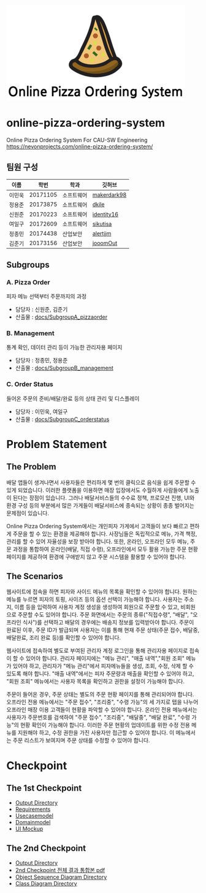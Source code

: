 ![Logo](./images/logo.png)

# online-pizza-ordering-system

Online Pizza Ordering System For CAU-SW Engineering
https://nevonprojects.com/online-pizza-ordering-system/

## 팀원 구성

| 이름   | 학번     | 학과       | 깃허브                                        |
| ------ | -------- | ---------- | --------------------------------------------- |
| 이민욱 | 20171105 | 소프트웨어 | [makerdark98](https://github.com/makerdark98) |
| 정용준 | 20173875 | 소프트웨어 | [dkile](https://github.com/dkile)             |
| 신원준 | 20170223 | 소프트웨어 | [identity16](https://github.com/identity16)   |
| 여일구 | 20172609 | 소프트웨어 | [sikutisa](https://github.com/sikutisa)       |
| 정종민 | 20174438 | 산업보안   | [alertjjm](https://github.com/alertjjm)       |
| 김준기 | 20173156 | 산업보안   | [jooomOut](https://github.com/jooomOut)       |

## Subgroups

### A. Pizza Order
피자 메뉴 선택부터 주문까지의 과정

- 담당자 : 신원준, 김준기
- 산출물 : [docs/SubgroupA_pizzaorder](https://github.com/cau-sw-engineering-2021/online-pizza-ordering-system/tree/master/docs/SubgroupA_pizzaorder)

### B. Management
통계 확인, 데이터 관리 등이 가능한 관리자용 페이지

- 담당자 : 정종민, 정용준
- 산출물 : [docs/SubgroupB_management](https://github.com/cau-sw-engineering-2021/online-pizza-ordering-system/tree/master/docs/SubgroupB_management)

### C. Order Status
들어온 주문의 준비/배달/완료 등의 상태 관리 및 디스플레이

- 담당자 : 이민욱, 여일구
- 산출물 : [docs/SubgroupC_orderstatus](https://github.com/cau-sw-engineering-2021/online-pizza-ordering-system/tree/master/docs/SubgroupC_orderstatus)


# Problem Statement

## The Problem

배달 앱들이 생겨나면서 사용자들은 편리하게 몇 번의 클릭으로 음식을 쉽게 주문할 수 있게 되었습니다. 이러한 플랫폼을 이용하면 매장 입장에서도 수월하게 사람들에게 노출이 된다는 장점이 있습니다. 그러나 배달서비스들의 수수료 정책, 프로모션 진행, UI와 환경 구성 등의 부분에서 많은 가게들이 배달서비스에 종속되는 상황이 종종 벌어지는 문제점이 있습니다.

Online Pizza Ordering System에서는 개인피자 가게에서 고객들이 보다 빠르고 편하게 주문을 할 수 있는 환경을 제공해야 합니다. 사장님들은 독립적으로 메뉴, 가격 책정, 관리를 할 수 있어 자율성을 보장 받아야 합니다. 또한, 온라인, 오프라인 모두 메뉴, 주문 과정을 통합하여 온라인(배달, 직접 수령), 오프라인에서 모두 활용 가능한 주문 현황 페이지를 제공하여 환경에 구애받지 않고 주문 시스템을 활용할 수 있어야 합니다.

## The Scenarios

웹사이트에 접속을 하면 피자와 사이드 메뉴의 목록을 확인할 수 있어야 합니다. 원하는 메뉴를 누르면 피자의 토핑, 사이즈 등의 옵션 선택이 가능해야 합니다. 사용자는 주소지, 이름 등을 입력하여 사용자 계정 생성을 생성하여 회원으로 주문할 수 있고, 비회원으로 주문할 수도 있어야 합니다. 주문 화면에서는 주문의 종류("직접수령", "배달", "오프라인 식사")를 선택하고 배달의 경우에는 배송지 정보를 입력받아야 합니다. 주문이 완료된 이후, 주문 ID가 발급되며 사용자는 이를 통해 현재 주문 상태(주문 접수, 배달중, 배달완료, 조리 완료 등)를 확인할 수 있어야 합니다.

웹사이트에 접속하여 별도로 부여된 관리자 계정 로그인을 통해 관리자용 페이지로 접속이 할 수 있어야 합니다. 관리자 페이지에는 "메뉴 관리", "매출 내역","회원 조회" 메뉴가 있어야 하고, 관리자가 "메뉴 관리"에서 피자메뉴들을 생성, 조회, 수정, 삭제 할 수 있도록 해야 합니다. "매출 내역"에서는 피자 주문량과 매출을 확인할 수 있어야 하고, "회원 조회" 메뉴에서는 사용자 목록을 확인하고 권한을 설정이 가능해야 합니다.

주문이 들어온 경우, 주문 상태는 별도의 주문 현황 페이지를 통해 관리되어야 합니다. 오프라인 전용 메뉴에서는 "주문 접수", "조리중", "수령 가능"의 세 가지로 탭을 나누어 오프라인 매장 이용 고객들이 현황을 파악할 수 있어야 합니다. 온라인 전용 메뉴에서는 사용자가 주문번호를 검색하여 "주문 접수", "조리중", "배달중", "배달 완료", "수령 가능"의 현황 확인이 가능해야 합니다. 이러한 주문 현황의 업데이트를 위한 수정 전용 메뉴를 지원해야 하고, 수정 권한을 가진 사용자만 접근할 수 있어야 합니다. 이 메뉴에서는 주문 리스트가 보여지며 주문 상태를 수정할 수 있어야 합니다.

# Checkpoint
## The 1st Checkpoint

- [Output Directory](https://github.com/cau-sw-engineering-2021/online-pizza-ordering-system/tree/master/docs/The1stCheckpointOutput)
- [Requirements](https://github.com/cau-sw-engineering-2021/online-pizza-ordering-system/blob/master/docs/The1stCheckpointOutput/Requirements.pdf)
- [Usecasemodel](https://github.com/cau-sw-engineering-2021/online-pizza-ordering-system/blob/master/docs/The1stCheckpointOutput/Usecasemodel.pdf)
- [Domainmodel](https://github.com/cau-sw-engineering-2021/online-pizza-ordering-system/blob/master/docs/The1stCheckpointOutput/Domainmodel.pdf)
- [UI Mockup](https://github.com/cau-sw-engineering-2021/online-pizza-ordering-system/blob/master/docs/The1stCheckpointOutput/UI%20mockup.pdf)

## The 2nd Checkpoint

- [Output Directory](https://github.com/cau-sw-engineering-2021/online-pizza-ordering-system/tree/master/docs/The2ndCheckpointOutput)
- [2nd Checkpoint 전체 결과 통합본 pdf](https://github.com/cau-sw-engineering-2021/online-pizza-ordering-system/blob/master/docs/The2ndCheckpointOutput/The2ndCheckpoint.pdf)
- [Object Sequence Diagram Directory](https://github.com/cau-sw-engineering-2021/online-pizza-ordering-system/tree/master/docs/The2ndCheckpointOutput/ObjectSequenceDiagram)
- [Class Diagram Directory](https://github.com/cau-sw-engineering-2021/online-pizza-ordering-system/tree/master/docs/The2ndCheckpointOutput/ClassDiagram)


